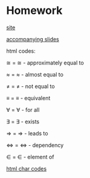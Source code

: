 # Homework

[site](http://blogs.ubc.ca/cpsc3202017w1/)

[accompanying slides](http://www.cs.princeton.edu/~wayne/kleinberg-tardos/)

html codes:

&cong; = ≅ - approximately equal to

&asymp; = ≈ - almost equal to

&ne; = ≠ - not equal to

&equiv; = ≡ - equivalent

&forall; = ∀ - for all

&exist; = ∃ - exists

&rArr; = ⇒ - leads to

&hArr; = ⇔ - dependency

&isin; = ∈ - element of



[html char codes](http://www.dionysia.org/html/entities/symbols.html)
